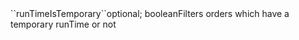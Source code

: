 <tr><td>``runTimeIsTemporary``</td><td>optional; boolean</td><td>Filters orders which have a temporary runTime or not</td><td></td><td></td></tr>
